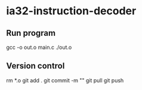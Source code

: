 # ia32-instruction-decoder

## Run program

gcc -o out.o main.c
./out.o

## Version control
rm *.o
git add .
git commit -m ""
git pull
git push